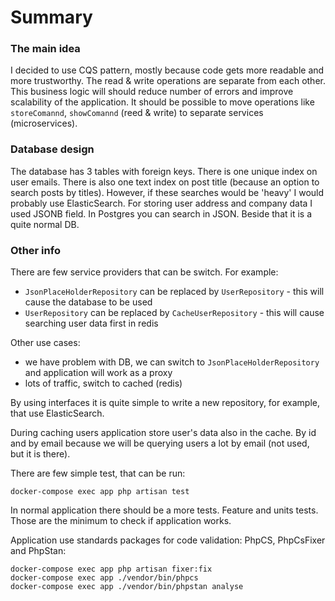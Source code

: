 # Summary

### The main idea
I decided to use CQS pattern, mostly because code gets more readable and more trustworthy. 
The read & write operations are separate from each other. This business logic will should reduce number of errors and improve scalability of the application.
It should be possible to move operations like `storeComannd`, `showComannd` (reed & write) to separate services (microservices).

 ### Database design
 The database has 3 tables with foreign keys. There is one unique index on user emails. There is also one text index on post title (because an option to search posts by titles).
 However, if these searches would be 'heavy' I would probably use ElasticSearch. 
 For storing user address and company data I used JSONB field. In Postgres you can search in JSON.
 Beside that it is a quite normal DB. 
 
 ### Other info
 There are few service providers that can be switch. For example: 
 - `JsonPlaceHolderRepository` can be replaced by `UserRepository` - this will cause the database to be used
 - `UserRepository` can be replaced by `CacheUserRepository` - this will cause searching user data first in redis
 
 Other use cases:
 - we have problem with DB, we can switch to `JsonPlaceHolderRepository` and application will work as a proxy
 - lots of traffic, switch to cached (redis)
 
 By using interfaces it is quite simple to write a new repository, for example, that use ElasticSearch.
 
 During caching users application store user's data also in the cache. 
 By id and by email because we will be querying users a lot by email (not used, but it is there).
 
 There are few simple test, that can be run:
 
 `docker-compose exec app php artisan test`
 
 In normal application there should be a more tests. Feature and units tests. Those are the minimum to check if application works.
 
 Application use standards packages for code validation: PhpCS, PhpCsFixer and PhpStan:
 ```
docker-compose exec app php artisan fixer:fix
docker-compose exec app ./vendor/bin/phpcs
docker-compose exec app ./vendor/bin/phpstan analyse
```
